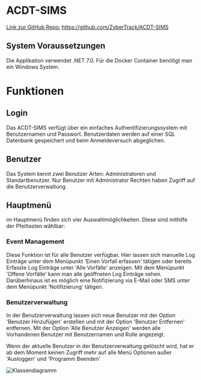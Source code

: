 # ACDT-SIMS
[Link zur GitHub Repo:](https://badgen.net/badge/icon/github?icon=github&label) https://github.com/ZyberTrack/ACDT-SIMS
## System Voraussetzungen
Die Applikation verwendet .NET 7.0. Für die Docker Container benötigt man ein Windows System.

# Funktionen
## Login
Das ACDT-SIMS verfügt über ein einfaches Authentifizierungssystem mit Benutzernamen und Passwort. Benutzerdaten werden auf einer SQL Datenbank gespeichert und beim Anmeldeversuch abgeglichen. 
## Benutzer
Das System kennt zwei Benutzer Arten: Administratoren und Standartbenutzer.
Nur Benutzer mit Administrator Rechten haben Zugriff auf die Benutzerverwaltung.

## Hauptmenü
im Hauptmenü finden sich vier Auswahlmöglichkeiten.
Diese sind mithilfe der Pfeiltasten wählbar: 
### Event Management
Diese Funktion ist für alle Benutzer verfügbar. Hier lassen sich manuelle Log Einträge unter dem Menüpunkt 'Einen Vorfall erfassen' tätigen oder bereits Erfasste Log Einträge unter 'Alle Vorfälle' anzeigen.
Mit dem Menüpunkt 'Offene Vorfälle' kann man alle geöffneten Log Einträge sehen.
Darüberhinaus ist es möglich eine Notifizierung via E-Mail oder SMS unter dem Menüpunkt 'Notifizierung' tätigen. 

### Benutzerverwaltung
In der Benutzerverwaltung lassen sich neue Benutzer mit der Option 'Benutzer Hinzufügen' erstellen und mit der Option 'Benutzer Entfernen' entfernen. Mit der Option 'Alle Benutzer Anzeigen' werden alle Vorhandenen Benutzer mit Benutzernamen und Rolle angezeigt.

Wenn der aktuelle Benutzer in der Benutzerverwaltung gelöscht wird, hat er ab dem Moment keinen Zugriff mehr auf alle Menü Optionen außer 'Ausloggen' und 'Programm Beenden'


![Klassendiagramm](https://github.com/ZyberTrack/ACDT-SIMS/assets/115556179/97428d3e-ad73-4285-a889-2b90d8b77cbb)

